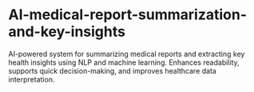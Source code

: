 # AI-medical-report-summarization-and-key-insights
AI-powered system for summarizing medical reports and extracting key health insights using NLP and machine learning. Enhances readability, supports quick decision-making, and improves healthcare data interpretation.
